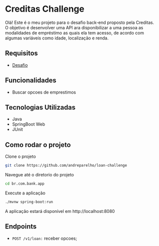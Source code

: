 
# Creditas Challenge

Olá! Este é o meu projeto para o desafio back-end proposto pela Creditas. O objetivo é desenvolver uma API ara disponibilizar a uma pessoa as modalidades de empréstimo as quais ela tem acesso, de acordo com algumas variáveis como idade, localização e renda.

## Requisitos
 - [Desafio](https://github.com/Creditas/challenge/blob/master/backend/code-challenges/java/README.pt-BR.md)

## Funcionalidades
- Buscar opcoes de emprestimos

## Tecnologias Utilizadas
- Java
- SpringBoot Web
- JUnit



## Como rodar o projeto

Clone o projeto

```bash
git clone https://github.com/andreparelho/loan-challenge
```

Navegue até o diretorio do projeto
```bash
cd br.com.bank.app
```

Execute a aplicação
```bash
./mvnw spring-boot:run
```

A aplicação estará disponível em http://localhost:8080

## Endpoints
- `POST /v1/loan:` receber opcoes; 
